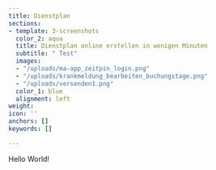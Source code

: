 ```yaml
---
title: Dienstplan
sections:
- template: 3-screenshots
  color_2: aqua
  title: Dienstplan online erstellen in wenigen Minuten
  subtitle: " Test"
  images:
  - "/uploads/ma-app_zeitpin_login.png"
  - "/uploads/krankmeldung_bearbeiten_buchungstage.png"
  - "/uploads/versenden1.png"
  color_1: blue
  alignment: left
weight: 
icon: ''
anchors: []
keywords: []

---
```

Hello World!